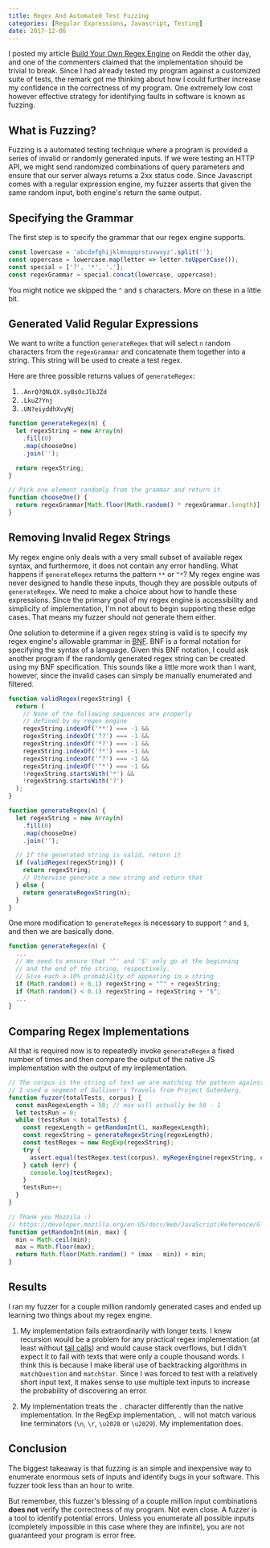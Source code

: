 ```yaml
---
title: Regex And Automated Test Fuzzing
categories: [Regular Expressions, Javascript, Testing]
date: 2017-12-06
---
```


I posted my article [Build Your Own Regex Engine](https://nickdrane.com/build-your-own-regex/) on Reddit the other day, and one of the commenters claimed that the implementation should be trivial to break. Since I had already tested my program against a customized suite of tests, the remark got me thinking about how I could further increase my confidence in the correctness of my program. One extremely low cost however effective strategy for identifying faults in software is known as fuzzing.

<!-- more -->

## What is Fuzzing?

Fuzzing is a automated testing technique where a program is provided a series of invalid or randomly generated inputs. If we were testing an HTTP API, we might send randomized combinations of query parameters and ensure that our server always returns a 2xx status code. Since Javascript comes with a regular expression engine, my fuzzer asserts that given the same random input, both engine's return the same output.

## Specifying the Grammar

The first step is to specify the grammar that our regex engine supports.

```js
const lowercase = 'abcdefghijklmnopqrstuvwxyz'.split('');
const uppercase = lowercase.map(letter => letter.toUpperCase());
const special = ['?', '*', '.'];
const regexGrammar = special.concat(lowercase, uppercase);
```

You might notice we skipped the `^` and `$` characters. More on these in a little bit.

## Generated Valid Regular Expressions

We want to write a function `generateRegex` that will select `n` random characters from the `regexGrammar` and concatenate them together into a string. This string will be used to create a test regex.

Here are three possible returns values of `generateRegex`:

1. `.AnrQ?QNLQX.syBsOcJlbJZd`
2. `.LkuZ?Ynj`
3. `.UN?eiyddhXvyNj`

```js
function generateRegex(n) {
  let regexString = new Array(n)
    .fill(0)
    .map(chooseOne)
    .join('');

  return regexString;
}

// Pick one element randomly from the grammar and return it
function chooseOne() {
  return regexGrammar[Math.floor(Math.random() * regexGrammar.length)];
}
```

## Removing Invalid Regex Strings

My regex engine only deals with a very small subset of available regex syntax, and furthermore, it does not contain any error handling. What happens if `generateRegex` returns the pattern `**` or `^*`? My regex engine was never designed to handle these inputs, though they are possible outputs of `generateRegex`. We need to make a choice about how to handle these expressions. Since the primary goal of my regex engine is accessibility and simplicity of implementation, I'm not about to begin supporting these edge cases. That means my fuzzer should not generate them either.

One solution to determine if a given regex string is valid is to specify my regex engine's allowable grammar in [BNF](https://en.wikipedia.org/wiki/Backus%E2%80%93Naur_form). BNF is a formal notation for specifying the syntax of a language. Given this BNF notation, I could ask another program if the randomly generated regex string can be created using my BNF specification. This sounds like a little more work than I want, however, since the invalid cases can simply be manually enumerated and filtered.

```js
function validRegex(regexString) {
  return (
    // None of the following sequences are properly
    // defined by my regex engine
    regexString.indexOf('**') === -1 &&
    regexString.indexOf('??') === -1 &&
    regexString.indexOf('*?') === -1 &&
    regexString.indexOf('?*') === -1 &&
    regexString.indexOf('^?') === -1 &&
    regexString.indexOf('^*') === -1 &&
    !regexString.startsWith('*') &&
    !regexString.startsWith('?')
  );
}

function generateRegex(n) {
  let regexString = new Array(n)
    .fill(0)
    .map(chooseOne)
    .join('');

  // If the generated string is valid, return it
  if (validRegex(regexString)) {
    return regexString;
    // Otherwise generate a new string and return that
  } else {
    return generateRegexString(n);
  }
}
```

One more modification to `generateRegex` is necessary to support `^` and `$`, and then we are basically done.

```js
function generateRegex(n) {
  ...
  // We need to ensure that '^' and '$' only go at the beginning
  // and the end of the string, respectively.
  // Give each a 10% probability of appearing in a string
  if (Math.random() < 0.1) regexString = "^" + regexString;
  if (Math.random() < 0.1) regexString = regexString + "$";
  ...
}
```

## Comparing Regex Implementations

All that is required now is to repeatedly invoke `generateRegex` a fixed number of times and then compare the output of the native JS implementation with the output of my implementation.

```js
// The corpus is the string of text we are matching the pattern against.
// I used a segment of Gulliver's Travels from Project Gutenberg.
function fuzzer(totalTests, corpus) {
  const maxRegexLength = 50; // max will actually be 50 - 1
  let testsRun = 0;
  while (testsRun < totalTests) {
    const regexLength = getRandomInt(1, maxRegexLength);
    const regexString = generateRegexString(regexLength);
    const testRegex = new RegExp(regexString);
    try {
      assert.equal(testRegex.test(corpus), myRegexEngine(regexString, corpus));
    } catch (err) {
      console.log(testRegex);
    }
    testsRun++;
  }
}

// Thank you Mozzila :)
// https://developer.mozilla.org/en-US/docs/Web/JavaScript/Reference/Global_Objects/Math/random
function getRandomInt(min, max) {
  min = Math.ceil(min);
  max = Math.floor(max);
  return Math.floor(Math.random() * (max - min)) + min;
}
```

## Results

I ran my fuzzer for a couple million randomly generated cases and ended up learning two things about my regex engine.

1. My implementation fails extraordinarily with longer texts. I knew recursion would be a problem for any practical regex implementation (at least without [tail calls](https://en.wikipedia.org/wiki/Tail_call)) and would cause stack overflows, but I didn't expect it to fail with texts that were only a couple thousand words. I think this is because I make liberal use of backtracking algorithms in `matchQuestion` and `matchStar`. Since I was forced to test with a relatively short input text, it makes sense to use multiple text inputs to increase the probability of discovering an error.

2. My implementation treats the `.` character differently than the native implementation. In the RegExp implementation, `.` will not match various line terminators (`\n`, `\r`, `\u2028` or `\u2029`). My implementation does.

## Conclusion

The biggest takeaway is that fuzzing is an simple and inexpensive way to enumerate enormous sets of inputs and identify bugs in your software. This fuzzer took less than an hour to write.

But remember, this fuzzer's blessing of a couple million input combinations **does not** verify the correctness of my program. Not even close. A fuzzer is a tool to identify potential errors. Unless you enumerate all possible inputs (completely impossible in this case where they are infinite), you are not guaranteed your program is error free.
